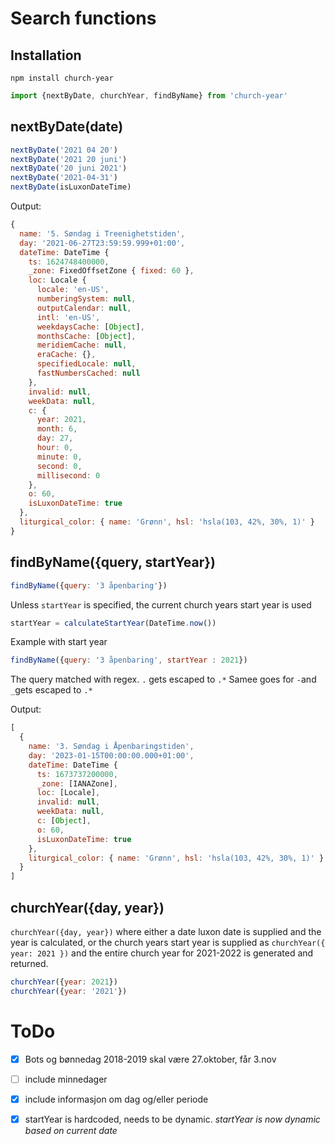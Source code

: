 # Search functions

## Installation
```
npm install church-year
```
```js
import {nextByDate, churchYear, findByName} from 'church-year'
```

## nextByDate(date)

```js
nextByDate('2021 04 20')
nextByDate('2021 20 juni')
nextByDate('20 juni 2021')
nextByDate('2021-04-31')
nextByDate(isLuxonDateTime)
```

Output:
```js
{
  name: '5. Søndag i Treenighetstiden',
  day: '2021-06-27T23:59:59.999+01:00',
  dateTime: DateTime {
    ts: 1624748400000,
    _zone: FixedOffsetZone { fixed: 60 },
    loc: Locale {
      locale: 'en-US',
      numberingSystem: null,
      outputCalendar: null,
      intl: 'en-US',
      weekdaysCache: [Object],
      monthsCache: [Object],
      meridiemCache: null,
      eraCache: {},
      specifiedLocale: null,
      fastNumbersCached: null
    },
    invalid: null,
    weekData: null,
    c: {
      year: 2021,
      month: 6,
      day: 27,
      hour: 0,
      minute: 0,
      second: 0,
      millisecond: 0
    },
    o: 60,
    isLuxonDateTime: true
  },
  liturgical_color: { name: 'Grønn', hsl: 'hsla(103, 42%, 30%, 1)' }
}
```

## findByName({query, startYear})
```js
findByName({query: '3 åpenbaring'})
```
Unless `startYear` is specified, the current church years start year is used 
```js
startYear = calculateStartYear(DateTime.now())
```
Example with start year
```js
findByName({query: '3 åpenbaring', startYear : 2021})
```
The query matched with regex.
`.` gets escaped to `.*`
Samee goes for `-`and `_`gets escaped to `.*`

Output:
```js
[
  {
    name: '3. Søndag i Åpenbaringstiden',
    day: '2023-01-15T00:00:00.000+01:00',
    dateTime: DateTime {
      ts: 1673737200000,
      _zone: [IANAZone],
      loc: [Locale],
      invalid: null,
      weekData: null,
      c: [Object],
      o: 60,
      isLuxonDateTime: true
    },
    liturgical_color: { name: 'Grønn', hsl: 'hsla(103, 42%, 30%, 1)' }
  }
]
```

## churchYear({day, year})
`churchYear({day, year})` where either a date luxon date is supplied and the year is calculated, or the church years start year is supplied as `churchYear({ year: 2021 })` and the entire church year for 2021-2022 is generated and returned.

```js
churchYear({year: 2021})
churchYear({year: '2021'})
```

# ToDo
- [x] Bots og bønnedag 2018-2019 skal være 27.oktober, får 3.nov

- [ ] include minnedager
- [x] include informasjon om dag og/eller periode
- [x] startYear is hardcoded, needs to be dynamic. *startYear is now dynamic based on current date*
